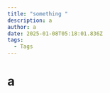 ```yaml
---
title: "something "
description: a
author: a
date: 2025-01-08T05:18:01.836Z
tags:
  - Tags
---
```

# a